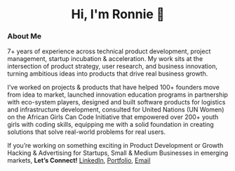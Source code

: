 <h1 align="center">Hi, I'm Ronnie 👋</h1>

### About Me

7+ years of experience across technical product development, project management, startup incubation & acceleration. My work sits at the intersection of product strategy, user research, and business innovation, turning ambitious ideas into products that drive real business growth. 

I’ve worked on projects & products that have helped 100+ founders move from idea to market, launched innovation education programs in partnership with eco-system players, designed and built software products for logistics and infrastructure development, consulted for United Nations (UN Women) on the African Girls Can Code Initiative that empowered over 200+ youth girls with coding skills, equipping me with a solid foundation in creating solutions that solve real-world problems for real users.

If you’re working on something exciting in Product Development or Growth Hacking & Advertising for Startups, Small & Medium Businesses in emerging markets, **Let’s Connect!** [LinkedIn](https://www.linkedin.com/in/ronnie-lutaro-b73240aa/), [Portfolio](https://ronnielutaro.com), [Email](mailto:ronnielutaro@outlook.com)
